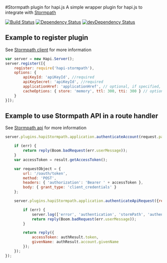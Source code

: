 #Stormpath plugin for hapi.js
A simple wrapper plugin for hapi.js to integrate with [Stormpath](https://stormpath.com)

[![Build Status](https://travis-ci.org/ck-lee/hapi-stormpath.svg)](https://travis-ci.org/ck-lee/hapi-stormpath)
[![Dependency Status](https://david-dm.org/ck-lee/hapi-stormpath.svg)](https://david-dm.org/ck-lee/hapi-stormpath)
[![devDependency Status](https://david-dm.org/ck-lee/hapi-stormpath/dev-status.svg)](https://david-dm.org/ck-lee/hapi-stormpath#info=devDependencies)

## Example to register plugin 
See [Stormpath client](http://docs.stormpath.com/nodejs/api/client#ctor) for more information
```javascript
var server = new Hapi.Server();
server.register([{
    register: require('hapi-stormpath'),
    options: {
        apiKeyId: 'apiKeyId', //required
        apiKeySecret: 'apiKeyId', //required
        applicationHref: 'applicationHref', // optional, if specified, plugin exposes application and authenticator
        cacheOptions: { store: 'memory', ttl: 300, tti: 300 } // optional
    }
}]);
```

## Example to use Stormpath API in a route handler
See [Stormpath api](http://docs.stormpath.com/nodejs/api/) for more information
```javascript
server.plugins.hapiStormpath.application.authenticateAccount(request.payload, function onAuthcResult(err, result) {

    if (err) {
        return reply(Boom.badRequest(err.userMessage));
    }
    var accessToken = result.getAccessToken();

    var requestObject = {
        url: '/oauth/token',
        method: 'POST',
        headers: { 'authorization': 'Bearer ' + accessToken },
        body: { grant_type: 'client_credentials' }
    };

    server.plugins.hapiStormpath.application.authenticateApiRequest({request: requestObject, ttl: 86400}, function (err, authResult) {

        if (err) {
            server.log(['error', 'authentication', 'stormPath', 'authenticateApiRequest'], err);
            return reply(Boom.badRequest(err.userMessage));
        }

        return reply({
            accessToken: authResult.token,
            givenName: authResult.account.givenName
        });
    });
});
```